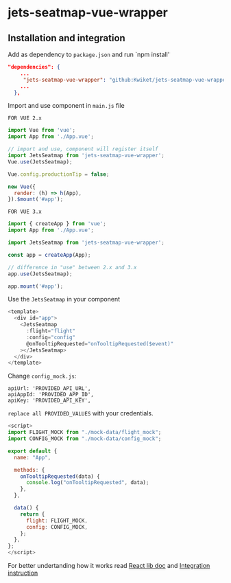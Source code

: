 # jets-seatmap-vue-wrapper

## Installation and integration

Add as dependency to `package.json` and run `npm install'

```json
"dependencies": {
    ...
     "jets-seatmap-vue-wrapper": "github:Kwiket/jets-seatmap-vue-wrapper"
    ...
  },
```

Import and use component in `main.js` file

`FOR VUE 2.x`

```js
import Vue from 'vue';
import App from './App.vue';

// import and use, component will register itself
import JetsSeatmap from 'jets-seatmap-vue-wrapper';
Vue.use(JetsSeatmap);

Vue.config.productionTip = false;

new Vue({
  render: (h) => h(App),
}).$mount('#app');
```

`FOR VUE 3.x`

```js
import { createApp } from 'vue';
import App from './App.vue';

import JetsSeatmap from 'jets-seatmap-vue-wrapper';

const app = createApp(App);

// difference in "use" between 2.x and 3.x
app.use(JetsSeatmap);

app.mount('#app');
```

Use the `JetsSeatmap` in your component

```js
<template>
  <div id="app">
    <JetsSeatmap
      :flight="flight"
      :config="config"
      @onTooltipRequested="onTooltipRequested($event)"
    ></JetsSeatmap>
  </div>
</template>
```

Change `config_mock.js`:

```
apiUrl: 'PROVIDED_API_URL',
apiAppId: 'PROVIDED_APP_ID',
apiKey: 'PROVIDED_API_KEY',

```

`replace all PROVIDED_VALUES` with your credentials.

```js
<script>
import FLIGHT_MOCK from "./mock-data/flight_mock";
import CONFIG_MOCK from "./mock-data/config_mock";

export default {
  name: "App",

  methods: {
    onTooltipRequested(data) {
      console.log("onTooltipRequested", data);
    },
  },

  data() {
    return {
      flight: FLIGHT_MOCK,
      config: CONFIG_MOCK,
    };
  },
};
</script>

```

For better undertanding how it works read [React lib doc](https://github.com/Kwiket/jets-seatmap-react-lib-pub) and [Integration instruction](https://github.com/Kwiket/jets-seatmap-react-lib-pub/blob/version-2/SEATMAP-INTEGRATION.md)

